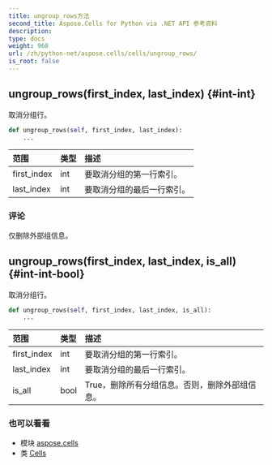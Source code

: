 ```yaml
---
title: ungroup_rows方法
second_title: Aspose.Cells for Python via .NET API 参考资料
description:
type: docs
weight: 960
url: /zh/python-net/aspose.cells/cells/ungroup_rows/
is_root: false
---
```

##  ungroup_rows(first_index, last_index) {#int-int}
取消分组行。



```python
def ungroup_rows(self, first_index, last_index):
    ...
```


|范围|类型|描述|
| :- | :- | :- |
| first_index | int |要取消分组的第一行索引。|
| last_index | int |要取消分组的最后一行索引。|
### 评论

仅删除外部组信息。

##  ungroup_rows(first_index, last_index, is_all) {#int-int-bool}

取消分组行。



```python
def ungroup_rows(self, first_index, last_index, is_all):
    ...
```


|范围|类型|描述|
| :- | :- | :- |
| first_index | int |要取消分组的第一行索引。|
| last_index | int |要取消分组的最后一行索引。|
| is_all | bool | True，删除所有分组信息。否则，删除外部组信息。|



### 也可以看看
* 模块 [aspose.cells](../../)
* 类 [Cells](/cells/zh/python-net/aspose.cells/cells)
